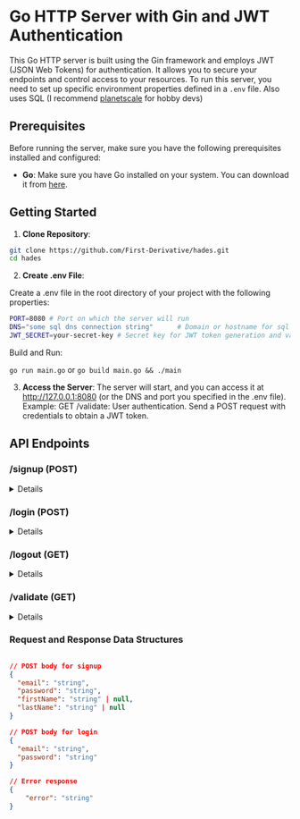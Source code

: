 # Go HTTP Server with Gin and JWT Authentication

This Go HTTP server is built using the Gin framework and employs JWT (JSON Web Tokens) for authentication. It allows you to secure your endpoints and control access to your resources. To run this server, you need to set up specific environment properties defined in a `.env` file. Also uses SQL (I recommend [planetscale](https://planetscale.com/) for hobby devs)

## Prerequisites

Before running the server, make sure you have the following prerequisites installed and configured:

- **Go**: Make sure you have Go installed on your system. You can download it from [here](https://golang.org/dl/).

## Getting Started

1. **Clone Repository**:

```bash
git clone https://github.com/First-Derivative/hades.git
cd hades
```

2. **Create .env File**:

Create a .env file in the root directory of your project with the following properties:

```bash
PORT=8080 # Port on which the server will run
DNS="some sql dns connection string"      # Domain or hostname for sql server
JWT_SECRET=your-secret-key # Secret key for JWT token generation and validation
```

Build and Run:

`go run main.go` or 
`go build main.go && ./main`

3. **Access the Server**:
   The server will start, and you can access it at <http://127.0.0.1:8080> (or the DNS and port you specified in the .env file).
   Example:
   GET /validate: User authentication. Send a POST request with credentials to obtain a JWT token.

## API Endpoints

### /signup (POST)

<details>

- **Description**: Allows users to sign up by providing valid credentials.
- **URL**: `/signup`
- **Method**: `POST`
- **Request Body**:

  - Format: JSON
  - Fields:
    - `user` (SignupRequest) - User registration details

- **Success Response (201 Created)**:

  - Response Body: JSON
    - `token` (TokenResponse) - User successfully registered

- **Error Response (400 Bad Request)**:
  - Response Body: JSON - `error` (ErrorResponse) - Invalid input data
  </details>

### /login (POST)

<details>

- **Description**: Allows users to authenticate by providing valid credentials.
- **URL**: `/login`
- **Method**: `POST`
- **Request Body**:

  - Format: JSON
  - Fields:
    - `email`: email as string
    - `password`: password as string

- **Success Response (200 OK)**:

  - Response Body: JSON
    - `status` : `success`

- **Error Response (401 Unauthorized)**:
  - Response Body: JSON - `error` (ErrorResponse) - Invalid credentials
  </details>

### /logout (GET)

<details>

- **Description**: Logs out the currently authenticated user.
- **URL**: `/logout`
- **Method**: `GET`
- **Authentication**: Requires a valid JWT token (ApiKeyAuth)

- **Success Response (204 No Content)**:

  - User successfully logged out

- **Error Response (401 Unauthorized)**:
  - Response Body: JSON - `error` (ErrorResponse) - Authentication required
  </details>

### /validate (GET)

  <details>

- **Description**: Validates the provided JWT token.
- **URL**: `/validate`
- **Method**: `GET`
- **Authentication**: Requires a valid JWT token (ApiKeyAuth)

- **Success Response (200 OK)**:

  - Response Body: JSON
    - `status` : `authenticated`
    - `success`: `true`,
    - `user`: `user email`

- **Error Response (401 Unauthorized)**:
  - Response Body: JSON
    - `error` (ErrorResponse) - Invalid token or authentication required
    </details>

### Request and Response Data Structures

```json

// POST body for signup
{
  "email": "string",
  "password": "string",
  "firstName": "string" | null,
  "lastName": "string" | null
}

// POST body for login
{
  "email": "string",
  "password": "string"
}

// Error response
{
    "error": "string"
}

```
